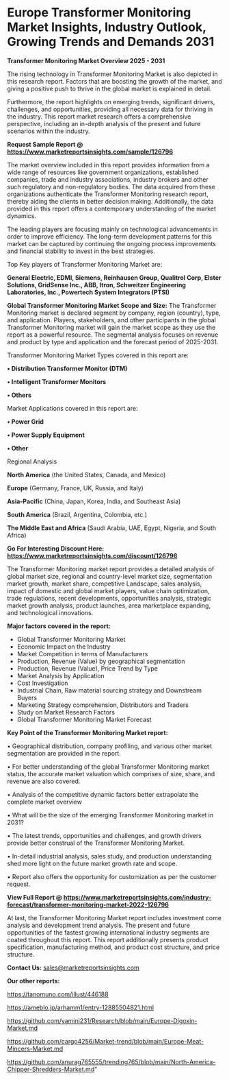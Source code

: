 # Europe Transformer Monitoring Market Insights, Industry Outlook, Growing Trends and Demands 2031

<Strong> Transformer Monitoring Market Overview 2025 - 2031</strong>

The rising technology in Transformer Monitoring Market is also depicted in this research report. Factors that are boosting the growth of the market, and giving a positive push to thrive in the global market is explained in detail.

Furthermore, the report highlights on emerging trends, significant drivers, challenges, and opportunities, providing all necessary data for thriving in the industry. This report market research offers a comprehensive perspective, including an in-depth analysis of the present and future scenarios within the industry.

<strong>Request Sample Report @ <a href=https://www.marketreportsinsights.com/sample/126796>https://www.marketreportsinsights.com/sample/126796</a></strong>

The market overview included in this report provides information from a wide range of resources like government organizations, established companies, trade and industry associations, industry brokers and other such regulatory and non-regulatory bodies. The data acquired from these organizations authenticate the Transformer Monitoring research report, thereby aiding the clients in better decision making. Additionally, the data provided in this report offers a contemporary understanding of the market dynamics.

The leading players are focusing mainly on technological advancements in order to improve efficiency. The long-term development patterns for this market can be captured by continuing the ongoing process improvements and financial stability to invest in the best strategies.

Top Key players of Transformer Monitoring Market are:

<strong>General Electric, EDMI, Siemens, Reinhausen Group, Qualitrol Corp, Elster Solutions, GridSense Inc., ABB, Itron, Schweitzer Engineering Laboratories, Inc., Powertech System Integrators (PTSI)</strong>

<strong><b>Global Transformer Monitoring Market Scope and Size:</b></strong>
The Transformer Monitoring market is declared segment by company, region (country), type, and application. Players, stakeholders, and other participants in the global Transformer Monitoring market will gain the market scope as they use the report as a powerful resource. The segmental analysis focuses on revenue and product by type and application and the forecast period of 2025-2031.

Transformer Monitoring Market Types covered in this report are:

<strong>• Distribution Transformer Monitor (DTM)

• Intelligent Transformer Monitors

• Others</strong>

Market Applications covered in this report are:

<strong>• Power Grid

• Power Supply Equipment

• Other</strong> 

Regional Analysis

<strong>North America</strong> (the United States, Canada, and Mexico)

<strong>Europe</strong> (Germany, France, UK, Russia, and Italy)

<strong>Asia-Pacific</strong> (China, Japan, Korea, India, and Southeast Asia)

<strong>South America</strong> (Brazil, Argentina, Colombia, etc.)

<strong>The Middle East and Africa</strong> (Saudi Arabia, UAE, Egypt, Nigeria, and South Africa)

<strong>Go For Interesting Discount Here: <a href=https://www.marketreportsinsights.com/discount/126796>https://www.marketreportsinsights.com/discount/126796</a></strong>

The Transformer Monitoring market report provides a detailed analysis of global market size, regional and country-level market size, segmentation market growth, market share, competitive Landscape, sales analysis, impact of domestic and global market players, value chain optimization, trade regulations, recent developments, opportunities analysis, strategic market growth analysis, product launches, area marketplace expanding, and technological innovations.

<strong><b>Major factors covered in the report:</b></strong>
<ul>
  <li>Global Transformer Monitoring Market </li>
  <li>Economic Impact on the Industry</li>
  <li>Market Competition in terms of Manufacturers</li>
  <li>Production, Revenue (Value) by geographical segmentation</li>
  <li>Production, Revenue (Value), Price Trend by Type</li>
  <li>Market Analysis by Application</li>
  <li>Cost Investigation</li>
  <li>Industrial Chain, Raw material sourcing strategy and Downstream Buyers</li>
  <li>Marketing Strategy comprehension, Distributors and Traders</li>
  <li>Study on Market Research Factors</li>
  <li>Global Transformer Monitoring Market Forecast</li>
</ul>

<strong><b>Key Point of the Transformer Monitoring Market report:</b></strong>

• Geographical distribution, company profiling, and various other market segmentation are provided in the report.

• For better understanding of the global Transformer Monitoring market status, the accurate market valuation which comprises of size, share, and revenue are also covered.

• Analysis of the competitive dynamic factors better extrapolate the complete market overview

• What will be the size of the emerging Transformer Monitoring market in 2031?

• The latest trends, opportunities and challenges, and growth drivers provide better construal of the Transformer Monitoring Market.

• In-detail industrial analysis, sales study, and production understanding shed more light on the future market growth rate and scope.

• Report also offers the opportunity for customization as per the customer request.

<strong><b>View Full Report @ <a href=https://www.marketreportsinsights.com/industry-forecast/transformer-monitoring-market-2022-126796>https://www.marketreportsinsights.com/industry-forecast/transformer-monitoring-market-2022-126796</a></b></strong>


At last, the Transformer Monitoring Market report includes investment come analysis and development trend analysis. The present and future opportunities of the fastest growing international industry segments are coated throughout this report. This report additionally presents product specification, manufacturing method, and product cost structure, and price structure.

<strong>Contact Us:</strong>
sales@marketreportsinsights.com

<strong>Our other reports:</strong>

<a href=https://tanomuno.com/illust/446188>https://tanomuno.com/illust/446188</a>

<a href=https://ameblo.jp/arhamm1/entry-12885504821.html>https://ameblo.jp/arhamm1/entry-12885504821.html</a>

<a href=https://github.com/yamini231/Research/blob/main/Europe-Digoxin-Market.md>https://github.com/yamini231/Research/blob/main/Europe-Digoxin-Market.md</a>

<a href=https://github.com/cargo4256/Market-trend/blob/main/Europe-Meat-Mincers-Market.md>https://github.com/cargo4256/Market-trend/blob/main/Europe-Meat-Mincers-Market.md</a>

<a href=https://github.com/anurag765555/trending765/blob/main/North-America-Chipper-Shredders-Market.md>https://github.com/anurag765555/trending765/blob/main/North-America-Chipper-Shredders-Market.md</a>"
